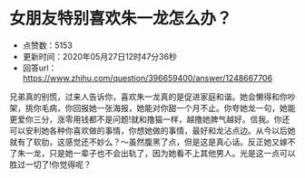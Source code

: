 # 女朋友特别喜欢朱一龙怎么办？
- 点赞数：5153
- 更新时间：2020年05月27日12时47分36秒
- 回答url：https://www.zhihu.com/question/396659400/answer/1248667706
<body>
 <p data-pid="1giGjLBi">兄弟真的别慌，过来人告诉你，喜欢朱一龙真的是促进家庭和谐。她会懒得和你吵架，挑你毛病，你回报她一张海报，她能对你甜一个月不止。你夸她龙一句，她能更爱你三分，涨零用钱都不是问题!就和撸猫一样，越撸她脾气越好。信我。你还可以安利她各种你喜欢做的事情，你想她做的事情，最好和龙沾点边。从今以后她就有了软肋，这感觉还不妙么？～虽然腹黑了点，但是这是真心话。反正她又嫁不了朱一龙，只是她一辈子也不会出轨了，因为她看不上其他男人。光是这一点可以胜过一切了!你觉得呢？</p>
</body>